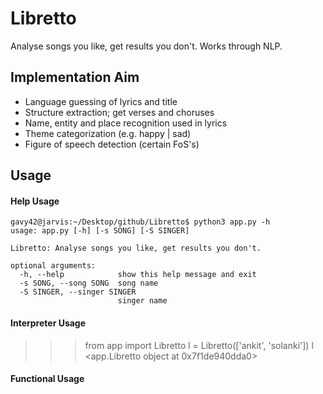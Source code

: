 # Libretto
Analyse songs you like, get results you don't. Works through NLP.

## Implementation Aim

- Language guessing of lyrics and title
- Structure extraction; get verses and choruses
- Name, entity and place recognition used in lyrics
- Theme categorization (e.g. happy | sad)
- Figure of speech detection (certain FoS's)



## Usage

#### Help Usage

```console
gavy42@jarvis:~/Desktop/github/Libretto$ python3 app.py -h
usage: app.py [-h] [-s SONG] [-S SINGER]

Libretto: Analyse songs you like, get results you don't.

optional arguments:
  -h, --help            show this help message and exit
  -s SONG, --song SONG  song name
  -S SINGER, --singer SINGER
                        singer name
```

#### Interpreter Usage

>>> from app import Libretto
>>> l = Libretto(['ankit', 'solanki'])
>>> l
<app.Libretto object at 0x7f1de940dda0>

#### Functional Usage

